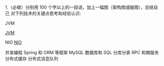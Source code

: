 1.（必做）分别用 100 个字以上的一段话，加上一幅图（架构图或脑图），总结自己
对下列技术的关键点思考和经验认识:

JVM

[JVM](./JVM.md)

NIO
[NIO](./NIO.md)

并发编程
Spring 和 ORM 等框架
MySQL 数据库和 SQL
分库分表
RPC 和微服务
分布式缓存
分布式消息队列